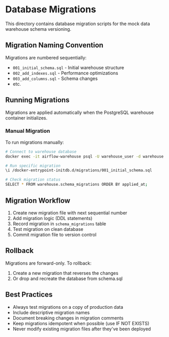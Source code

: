 # Database Migrations

This directory contains database migration scripts for the mock data warehouse schema versioning.

## Migration Naming Convention

Migrations are numbered sequentially:
- `001_initial_schema.sql` - Initial warehouse structure
- `002_add_indexes.sql` - Performance optimizations
- `003_add_columns.sql` - Schema changes
- etc.

## Running Migrations

Migrations are applied automatically when the PostgreSQL warehouse container initializes.

### Manual Migration

To run migrations manually:

```bash
# Connect to warehouse database
docker exec -it airflow-warehouse psql -U warehouse_user -d warehouse

# Run specific migration
\i /docker-entrypoint-initdb.d/migrations/001_initial_schema.sql

# Check migration status
SELECT * FROM warehouse.schema_migrations ORDER BY applied_at;
```

## Migration Workflow

1. Create new migration file with next sequential number
2. Add migration logic (DDL statements)
3. Record migration in `schema_migrations` table
4. Test migration on clean database
5. Commit migration file to version control

## Rollback

Migrations are forward-only. To rollback:
1. Create a new migration that reverses the changes
2. Or drop and recreate the database from schema.sql

## Best Practices

- Always test migrations on a copy of production data
- Include descriptive migration names
- Document breaking changes in migration comments
- Keep migrations idempotent when possible (use IF NOT EXISTS)
- Never modify existing migration files after they've been deployed
